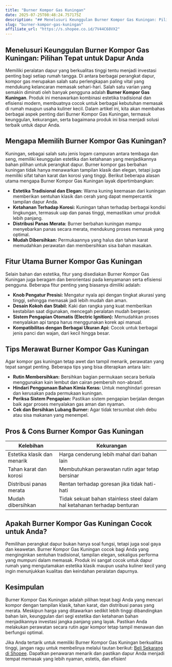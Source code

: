 ```yaml
---
title: "Burner Kompor Gas Kuningan"
date: 2025-07-25T08:48:24.757175Z
description: "## Menelusuri Keunggulan Burner Kompor Gas Kuningan: Pilihan Tepat untuk Dapur Anda..."
slug: "burner-kompor-gas-kuningan"
affiliate_url: "https://s.shopee.co.id/7V44C68VX2"
---
```

## Menelusuri Keunggulan Burner Kompor Gas Kuningan: Pilihan Tepat untuk Dapur Anda

Memiliki peralatan dapur yang berkualitas tinggi tentu menjadi investasi penting bagi setiap rumah tangga. Di antara berbagai perangkat dapur, kompor gas merupakan salah satu perlengkapan paling vital yang mendukung kelancaran memasak sehari-hari. Salah satu varian yang semakin diminati oleh banyak pengguna adalah **Burner Kompor Gas Kuningan**. Produk ini menawarkan kombinasi estetika tradisional dan efisiensi modern, membuatnya cocok untuk berbagai kebutuhan memasak di rumah maupun usaha kuliner kecil. Dalam artikel ini, kita akan membahas berbagai aspek penting dari Burner Kompor Gas Kuningan, termasuk keunggulan, kekurangan, serta bagaimana produk ini bisa menjadi solusi terbaik untuk dapur Anda.

## Mengapa Memilih Burner Kompor Gas Kuningan?

Kuningan, sebagai salah satu jenis logam campuran antara tembaga dan seng, memiliki keunggulan estetika dan ketahanan yang menjadikannya bahan pilihan untuk perangkat dapur. Burner kompor gas berbahan kuningan tidak hanya menawarkan tampilan klasik dan elegan, tetapi juga memiliki sifat tahan karat dan korosi yang tinggi. Berikut beberapa alasan utama mengapa Burner Kompor Gas Kuningan layak dipertimbangkan:

- **Estetika Tradisional dan Elegan:** Warna kuning keemasan dari kuningan memberikan sentuhan klasik dan cerah yang dapat mempercantik tampilan dapur Anda.
- **Ketahanan Terhadap Korosi:** Kuningan tahan terhadap berbagai kondisi lingkungan, termasuk uap dan panas tinggi, memastikan umur produk lebih panjang.
- **Distribusi Panas Merata:** Burner berbahan kuningan mampu menyebarkan panas secara merata, mendukung proses memasak yang optimal.
- **Mudah Dibersihkan:** Permukaannya yang halus dan tahan karat memudahkan perawatan dan membersihkan sisa bahan masakan.

## Fitur Utama Burner Kompor Gas Kuningan

Selain bahan dan estetika, fitur yang disediakan Burner Kompor Gas Kuningan juga beragam dan berorientasi pada kenyamanan serta efisiensi pengguna. Beberapa fitur penting yang biasanya dimiliki adalah:

- **Knob Pengatur Presisi:** Mengatur nyala api dengan tingkat akurasi yang tinggi, sehingga memasak jadi lebih mudah dan aman.
- **Desain Kokoh dan Stabil:** Kaki dan rangka yang kuat memberikan kestabilan saat digunakan, mencegah peralatan mudah bergeser.
- **Sistem Pengapian Otomatis (Electric Ignition):** Memudahkan proses menyalakan api tanpa harus menggunakan korek api manual.
- **Kompatibilitas dengan Berbagai Ukuran Api:** Cocok untuk berbagai jenis panci dan wajan, dari kecil hingga besar.

## Tips Merawat Burner Kompor Gas Kuningan

Agar kompor gas kuningan tetap awet dan tampil menarik, perawatan yang tepat sangat penting. Beberapa tips yang bisa diterapkan antara lain:

- **Rutin Membersihkan:** Bersihkan bagian permukaan secara berkala menggunakan kain lembut dan cairan pembersih non-abrasif.
- **Hindari Penggunaan Bahan Kimia Keras:** Untuk menghindari goresan dan kerusakan pada permukaan kuningan.
- **Periksa Sistem Pengapian:** Pastikan sistem pengapian berjalan dengan baik agar proses menyalakan gas aman dan nyaman.
- **Cek dan Bersihkan Lubang Burner:** Agar tidak tersumbat oleh debu atau sisa makanan yang menempel.

## Pros & Cons Burner Kompor Gas Kuningan

| **Kelebihan** | **Kekurangan** |
|----------------|----------------|
| Estetika klasik dan menarik | Harga cenderung lebih mahal dari bahan lain |
| Tahan karat dan korosi | Membutuhkan perawatan rutin agar tetap bersinar |
| Distribusi panas merata | Rentan terhadap goresan jika tidak hati-hati |
| Mudah dibersihkan | Tidak sekuat bahan stainless steel dalam hal ketahanan terhadap benturan |

## Apakah Burner Kompor Gas Kuningan Cocok untuk Anda?

Pemilihan perangkat dapur bukan hanya soal fungsi, tetapi juga soal gaya dan keawetan. Burner Kompor Gas Kuningan cocok bagi Anda yang menginginkan sentuhan tradisional, tampilan elegan, sekaligus performa yang mumpuni dalam memasak. Produk ini sangat cocok untuk dapur rumah yang mengutamakan estetika klasik maupun usaha kuliner kecil yang ingin menunjukkan kualitas dan keindahan peralatan dapurnya.

## Kesimpulan

Burner Kompor Gas Kuningan adalah pilihan tepat bagi Anda yang mencari kompor dengan tampilan klasik, tahan karat, dan distribusi panas yang merata. Meskipun harga yang ditawarkan sedikit lebih tinggi dibandingkan bahan lain, keunggulan dari segi estetika dan ketahanan bahan menjadikannya investasi jangka panjang yang layak. Pastikan Anda melakukan perawatan secara rutin agar kompor tetap tampil menawan dan berfungsi optimal.

Jika Anda tertarik untuk memiliki Burner Kompor Gas Kuningan berkualitas tinggi, jangan ragu untuk membelinya melalui tautan berikut: [Beli Sekarang di Shopee](https://s.shopee.co.id/7V44C68VX2). Dapatkan penawaran menarik dan pastikan dapur Anda menjadi tempat memasak yang lebih nyaman, estetis, dan efisien!